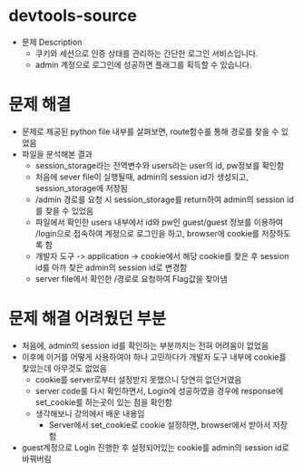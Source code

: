 # devtools-source

* 문제 Description
  * 쿠키와 세션으로 인증 상태를 관리하는 간단한 로그인 서비스입니다.
  * admin 계정으로 로그인에 성공하면 플래그를 획득할 수 있습니다.


# 문제 해결
* 문제로 제공된 python file 내부를 살펴보면, route함수를 통해 경로를 찾을 수 있었음
* 파일을 분석해본 결과
  * session_storage라는 전역변수와 users라는 user의 id, pw정보를 확인함
  * 처음에 sever file이 실행될때, admin의 session id가 생성되고, session_storage에 저장됨
  * /admin 경로를 요청 시 session_storage를 return하여 admin의 session id를 찾을 수 있었음
  * 파일에서 확인한 users 내부에서 id와 pw인 guest/guest 정보를 이용하여 /login으로 접속하여 계정으로 로그인을 하고, browser에 cookie를 저장하도록 함
  * 개발자 도구 -> application -> cookie에서 해당 cookie를 찾은 후 session id를 아까 찾은 admin의 session id로 변경함
  * server file에서 확인한 /경로로 요청하여 Flag값을 찾아냄

# 문제 해결 어려웠던 부분
* 처음에, admin의 session id를 확인하는 부분까지는 전혀 어려움이 없었음
* 이후에 이거를 어떻게 사용하여야 하나 고민하다가 개발자 도구 내부에 cookie를 찾았는데 아무것도 없었음
  * cookie를 server로부터 설정받지 못했으니 당연히 없던거였음
  * server code를 다시 확인하면서, Login에 성공하였을 경우에 response에 set_cookie를 하는곳이 있는 점을 확인함
  * 생각해보니 강의에서 배운 내용임
    * Server에서 set_cookie로 cookie 설정하면, browser에서 받아서 저장함
* guest계정으로 Login 진행한 후 설정되어있는 cookie를 admin의 session id로 바꿔버림